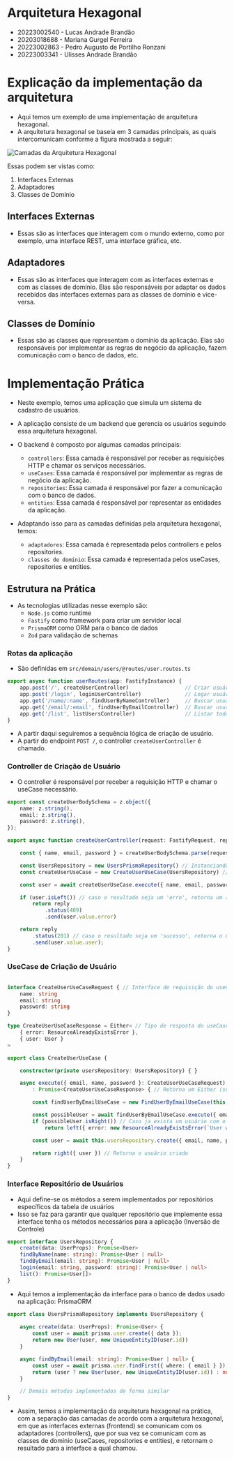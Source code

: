 # Arquitetura Hexagonal

- 20223002540 - Lucas Andrade Brandão
- 20203018688 - Mariana Gurgel Ferreira
- 20223002863 - Pedro Augusto de Portilho Ronzani
- 20223003341 - Ulisses Andrade Brandão

# Explicação da implementação da arquitetura

- Aqui temos um exemplo de uma implementação de arquitetura hexagonal.
- A arquitetura hexagonal se baseia em 3 camadas principais, as quais intercomunicam conforme a figura mostrada a seguir:

![Camadas da Arquitetura Hexagonal](img/camadas.png)

Essas podem ser vistas como:

1. Interfaces Externas
2. Adaptadores
3. Classes de Domínio

## Interfaces Externas
- Essas são as interfaces que interagem com o mundo externo, como por exemplo, uma interface REST, uma interface gráfica, etc.

## Adaptadores
- Essas são as interfaces que interagem com as interfaces externas e com as classes de domínio. Elas são responsáveis por adaptar os dados recebidos das interfaces externas para as classes de domínio e vice-versa.

## Classes de Domínio
- Essas são as classes que representam o domínio da aplicação. Elas são responsáveis por implementar as regras de negócio da aplicação, fazem comunicação com o banco de dados, etc.

# Implementação Prática

- Neste exemplo, temos uma aplicação que simula um sistema de cadastro de usuários. 
- A aplicação consiste de um backend que gerencia os usuários seguindo essa arquitetura hexagonal.
- O backend é composto por algumas camadas principais: 
    - `controllers`: Essa camada é responsável por receber as requisições HTTP e chamar os serviços necessários.
    - `useCases`: Essa camada é responsável por implementar as regras de negócio da aplicação.
    - `repositories`: Essa camada é responsável por fazer a comunicação com o banco de dados.
    - `entities`: Essa camada é responsável por representar as entidades da aplicação.

- Adaptando isso para as camadas definidas pela arquitetura hexagonal, temos:
    - `adaptadores`: Essa camada é representada pelos controllers e pelos repositories.
    - `classes de domínio`: Essa camada é representada pelos useCases, repositories e entities.

## Estrutura na Prática

- As tecnologias utilizadas nesse exemplo são:
    - `Node.js` como runtime
    - `Fastify` como framework para criar um servidor local
    - `PrismaORM` como ORM para o banco de dados
    - `Zod` para validação de schemas

### Rotas da aplicação

- São definidas em `src/domain/users/@routes/user.routes.ts`

```typescript
export async function userRoutes(app: FastifyInstance) {
    app.post('/', createUserController)                  // Criar usuário
    app.post('/login', loginUserController)              // Logar usuário
    app.get('/name/:name', findUserByNameController)     // Buscar usuário por nome
    app.get('/email/:email', findUserByEmailController)  // Buscar usuário por email
    app.get('/list', listUsersController)                // Listar todos os usuários
}
```

- A partir daqui seguiremos a sequência lógica de criação de usuário.
- A partir do endpoint `POST /`, o controller `createUserController` é chamado.

### Controller de Criação de Usuário

- O controller é responsável por receber a requisição HTTP e chamar o useCase necessário.

```typescript
export const createUserBodySchema = z.object({
	name: z.string(),
	email: z.string(),
	password: z.string(),
});

export async function createUserController(request: FastifyRequest, reply: FastifyReply) {

	const { name, email, password } = createUserBodySchema.parse(request.body); // Parse do body da requisição

	const UsersRepository = new UsersPrismaRepository() // Instanciando o repositório do banco de dados Prisma
	const createUserUseCase = new CreateUserUseCase(UsersRepository) // Instanciando o useCase

	const user = await createUserUseCase.execute({ name, email, password }); // Chamando o useCase

	if (user.isLeft()) // caso o resultado seja um 'erro', retorna um aviso de erro
		return reply
			.status(409)
			.send(user.value.error)

	return reply
		.status(201) // caso o resultado seja um 'sucesso', retorna o usuário criado
		.send(user.value.user);
}
```

### UseCase de Criação de Usuário

```typescript

interface CreateUserUseCaseRequest { // Interface de requisição do useCase
    name: string
    email: string
    password: string
}

type CreateUserUseCaseResponse = Either< // Tipo de resposta do useCase
    { error: ResourceAlreadyExistsError }, 
    { user: User }
>

export class CreateUserUseCase {

    constructor(private usersRepository: UsersRepository) { }

    async execute({ email, name, password }: CreateUserUseCaseRequest) // Método de execução do useCase
        : Promise<CreateUserUseCaseResponse> { // Retorna um Either (sucesso = User | erro = ResourceAlreadyExistsError)

        const findUserByEmailUseCase = new FindUserByEmailUseCase(this.usersRepository) // Instanciando o useCase de busca por email

        const possibleUser = await findUserByEmailUseCase.execute({ email }) // Chamando o useCase de busca por email
        if (possibleUser.isRight()) // Caso ja exista um usuário com o email fornecido, retorna um erro
            return left({ error: new ResourceAlreadyExistsError(`User with email '${email}'`) })

        const user = await this.usersRepository.create({ email, name, password }) // Caso não exista, chama o método de criação de usuário definido no repositório

        return right({ user }) // Retorna o usuário criado
    }
}
```

### Interface Repositório de Usuários

- Aqui define-se os métodos a serem implementados por repositórios específicos da tabela de usuários
- Isso se faz para garantir que qualquer repositório que implemente essa interface tenha os métodos necessários para a aplicação (Inversão de Controle)

```typescript
export interface UsersRepository {
    create(data: UserProps): Promise<User>
    findByName(name: string): Promise<User | null>
    findByEmail(email: string): Promise<User | null>
    login(email: string, password: string): Promise<User | null>
    list(): Promise<User[]>
}
```

- Aqui temos a implementação da interface para o banco de dados usado na aplicação: PrismaORM

```typescript
export class UsersPrismaRepository implements UsersRepository {
    
    async create(data: UserProps): Promise<User> {
        const user = await prisma.user.create({ data });
        return new User(user, new UniqueEntityID(user.id))
    }

    async findByEmail(email: string): Promise<User | null> {
        const user = await prisma.user.findFirst({ where: { email } });
        return (user ? new User(user, new UniqueEntityID(user.id)) : null);
    }

    // Demais métodos implementados de forma similar
}
```

- Assim, temos a implementação da arquitetura hexagonal na prática, com a separação das camadas de acordo com a arquitetura hexagonal, em que as interfaces externas (frontend) se comunicam com os adaptadores (controllers), que por sua vez se comunicam com as classes de domínio (useCases, repositories e entities), e retornam o resultado para a interface a qual chamou.